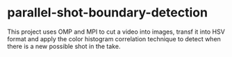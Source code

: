 # parallel-shot-boundary-detection
This project uses OMP and MPI to cut a video into images, transf it into HSV format and apply the color histogram correlation technique to detect when there is a new possible shot in the take.
